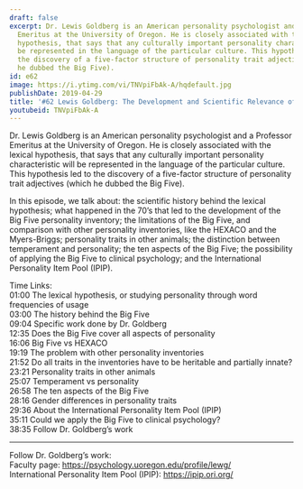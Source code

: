 ```yaml
---
draft: false
excerpt: Dr. Lewis Goldberg is an American personality psychologist and a Professor
  Emeritus at the University of Oregon. He is closely associated with the lexical
  hypothesis, that says that any culturally important personality characteristic will
  be represented in the language of the particular culture. This hypothesis led to
  the discovery of a five-factor structure of personality trait adjectives (which
  he dubbed the Big Five).
id: e62
image: https://i.ytimg.com/vi/TNVpiFbAk-A/hqdefault.jpg
publishDate: 2019-04-29
title: '#62 Lewis Goldberg: The Development and Scientific Relevance of the BIG FIVE'
youtubeid: TNVpiFbAk-A
---
```

Dr. Lewis Goldberg is an American personality psychologist and a Professor Emeritus at the University of Oregon. He is closely associated with the lexical hypothesis, that says that any culturally important personality characteristic will be represented in the language of the particular culture. This hypothesis led to the discovery of a five-factor structure of personality trait adjectives (which he dubbed the Big Five).

In this episode, we talk about: the scientific history behind the lexical hypothesis; what happened in the 70’s that led to the development of the Big Five personality inventory; the limitations of the Big Five, and comparison with other personality inventories, like the HEXACO and the Myers-Briggs; personality traits in other animals; the distinction between temperament and personality; the ten aspects of the Big Five; the possibility of applying the Big Five to clinical psychology; and the International Personality Item Pool (IPIP). 

Time Links:  
01:00  The lexical hypothesis, or studying personality through word frequencies of usage  
03:00  The history behind the Big Five    
09:04  Specific work done by Dr. Goldberg   
12:35  Does the Big Five cover all aspects of personality   
16:06  Big Five vs HEXACO    
19:19  The problem with other personality inventories    
21:52  Do all traits in the inventories have to be heritable and partially innate?    
23:21  Personality traits in other animals    
25:07  Temperament vs personality    
26:58  The ten aspects of the Big Five  
28:16  Gender differences in personality traits  
29:36  About the International Personality Item Pool (IPIP)  
35:11  Could we apply the Big Five to clinical psychology?  
38:35  Follow Dr. Goldberg’s work

---

Follow Dr. Goldberg’s work:  
Faculty page: https://psychology.uoregon.edu/profile/lewg/  
International Personality Item Pool (IPIP): https://ipip.ori.org/

